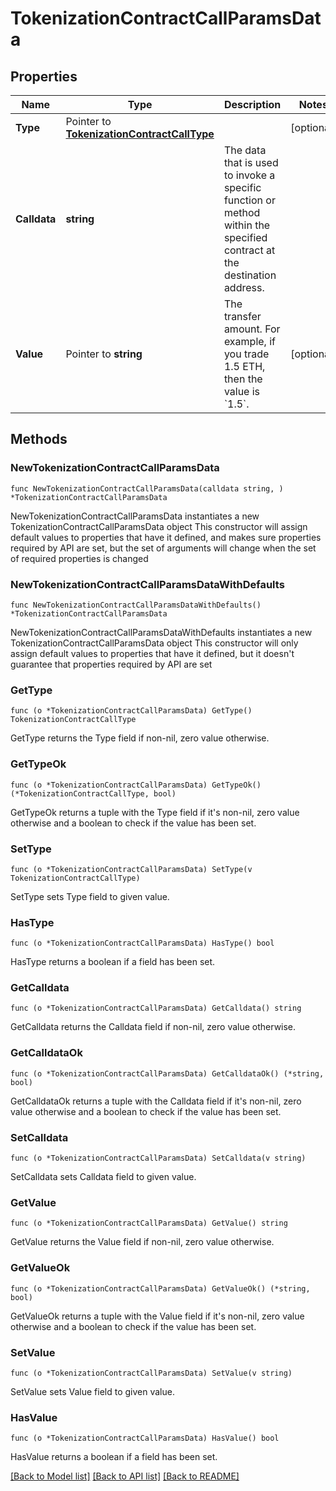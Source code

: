 # TokenizationContractCallParamsData

## Properties

Name | Type | Description | Notes
------------ | ------------- | ------------- | -------------
**Type** | Pointer to [**TokenizationContractCallType**](TokenizationContractCallType.md) |  | [optional] 
**Calldata** | **string** | The data that is used to invoke a specific function or method within the specified contract at the destination address.  | 
**Value** | Pointer to **string** | The transfer amount. For example, if you trade 1.5 ETH, then the value is &#x60;1.5&#x60;.  | [optional] 

## Methods

### NewTokenizationContractCallParamsData

`func NewTokenizationContractCallParamsData(calldata string, ) *TokenizationContractCallParamsData`

NewTokenizationContractCallParamsData instantiates a new TokenizationContractCallParamsData object
This constructor will assign default values to properties that have it defined,
and makes sure properties required by API are set, but the set of arguments
will change when the set of required properties is changed

### NewTokenizationContractCallParamsDataWithDefaults

`func NewTokenizationContractCallParamsDataWithDefaults() *TokenizationContractCallParamsData`

NewTokenizationContractCallParamsDataWithDefaults instantiates a new TokenizationContractCallParamsData object
This constructor will only assign default values to properties that have it defined,
but it doesn't guarantee that properties required by API are set

### GetType

`func (o *TokenizationContractCallParamsData) GetType() TokenizationContractCallType`

GetType returns the Type field if non-nil, zero value otherwise.

### GetTypeOk

`func (o *TokenizationContractCallParamsData) GetTypeOk() (*TokenizationContractCallType, bool)`

GetTypeOk returns a tuple with the Type field if it's non-nil, zero value otherwise
and a boolean to check if the value has been set.

### SetType

`func (o *TokenizationContractCallParamsData) SetType(v TokenizationContractCallType)`

SetType sets Type field to given value.

### HasType

`func (o *TokenizationContractCallParamsData) HasType() bool`

HasType returns a boolean if a field has been set.

### GetCalldata

`func (o *TokenizationContractCallParamsData) GetCalldata() string`

GetCalldata returns the Calldata field if non-nil, zero value otherwise.

### GetCalldataOk

`func (o *TokenizationContractCallParamsData) GetCalldataOk() (*string, bool)`

GetCalldataOk returns a tuple with the Calldata field if it's non-nil, zero value otherwise
and a boolean to check if the value has been set.

### SetCalldata

`func (o *TokenizationContractCallParamsData) SetCalldata(v string)`

SetCalldata sets Calldata field to given value.


### GetValue

`func (o *TokenizationContractCallParamsData) GetValue() string`

GetValue returns the Value field if non-nil, zero value otherwise.

### GetValueOk

`func (o *TokenizationContractCallParamsData) GetValueOk() (*string, bool)`

GetValueOk returns a tuple with the Value field if it's non-nil, zero value otherwise
and a boolean to check if the value has been set.

### SetValue

`func (o *TokenizationContractCallParamsData) SetValue(v string)`

SetValue sets Value field to given value.

### HasValue

`func (o *TokenizationContractCallParamsData) HasValue() bool`

HasValue returns a boolean if a field has been set.


[[Back to Model list]](../README.md#documentation-for-models) [[Back to API list]](../README.md#documentation-for-api-endpoints) [[Back to README]](../README.md)


